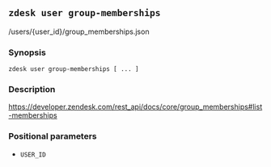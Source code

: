 ## `zdesk user group-memberships`

/users/{user_id}/group_memberships.json

### Synopsis

    zdesk user group-memberships [ ... ]

### Description

https://developer.zendesk.com/rest_api/docs/core/group_memberships#list-memberships

### Positional parameters

* `USER_ID`

